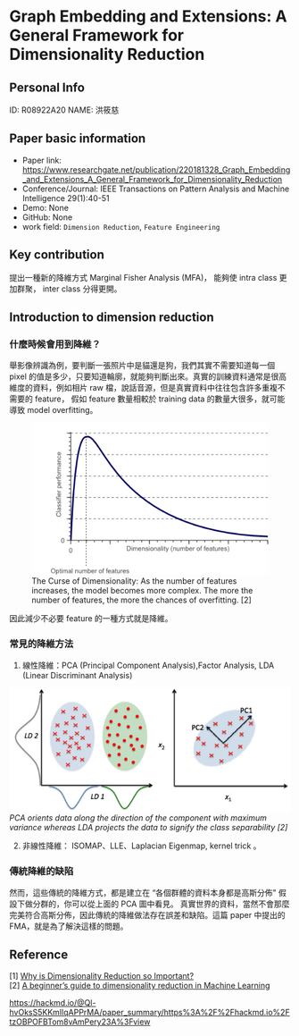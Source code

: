

# Graph Embedding and Extensions: A General Framework for Dimensionality Reduction  


## Personal Info
ID: R08922A20
NAME: 洪筱慈

## Paper basic information

- Paper link: https://www.researchgate.net/publication/220181328_Graph_Embedding_and_Extensions_A_General_Framework_for_Dimensionality_Reduction  
- Conference/Journal: IEEE Transactions on Pattern Analysis and Machine Intelligence 29(1):40-51  
- Demo: None
- GitHub: None
- work field: `Dimension Reduction`, `Feature Engineering`  

## Key contribution  
提出一種新的降維方式 Marginal Fisher Analysis (MFA)， 能夠使 intra class 更加群聚， inter class 分得更開。


## Introduction to dimension reduction  
### 什麼時候會用到降維？   
舉影像辨識為例，要判斷一張照片中是貓還是狗，我們其實不需要知道每一個 pixel 的值是多少，只要知道輪廓，就能夠判斷出來。真實的訓練資料通常是很高維度的資料，例如相片 raw 檔，說話音源，但是真實資料中往往包含許多重複不需要的 feature， 假如 feature 數量相較於 training data 的數量大很多，就可能導致 model overfitting。  

<!-- ![](img/7-1-1.png)  
*The Curse of Dimensionality: As the number of features increases, the model becomes more complex. The more the number of features, the more the chances of overfitting. [2]* -->

<figure>
  <img src='img/7-1-1.png'>
  <figcaption>The Curse of Dimensionality: As the number of features increases, the model becomes more complex. The more the number of features, the more the chances of overfitting. [2]</figcaption>
</figure>

因此減少不必要 feature 的一種方式就是降維。  

### 常見的降維方法 
1. 線性降維：PCA (Principal Component Analysis),Factor Analysis, LDA (Linear Discriminant Analysis)  

![](img/7-1-2.png)  
*PCA orients data along the direction of the component with maximum variance whereas LDA projects the data to signify the class separability [2]*


2. 非線性降維： ISOMAP、LLE、Laplacian Eigenmap, kernel trick 。  

### 傳統降維的缺陷

然而，這些傳統的降維方式，都是建立在 “各個群體的資料本身都是高斯分佈" 假設下做分群的，你可以從上面的 PCA 圖中看見。  真實世界的資料，當然不會那麼完美符合高斯分佈，因此傳統的降維做法存在誤差和缺陷。這篇 paper 中提出的 FMA，就是為了解決這樣的問題。




## Reference
[1] [Why is Dimensionality Reduction so Important?](https://medium.com/@cxu24/why-dimensionality-reduction-is-important-dd60b5611543)  
[2] [A beginner’s guide to dimensionality reduction in Machine Learning](https://towardsdatascience.com/dimensionality-reduction-for-machine-learning-80a46c2ebb7e)


https://hackmd.io/@Ql-hvOksS5KKmIlqAPPrMA/paper_summary/https%3A%2F%2Fhackmd.io%2FtzOBPOFBTom8vAmPery23A%3Fview


